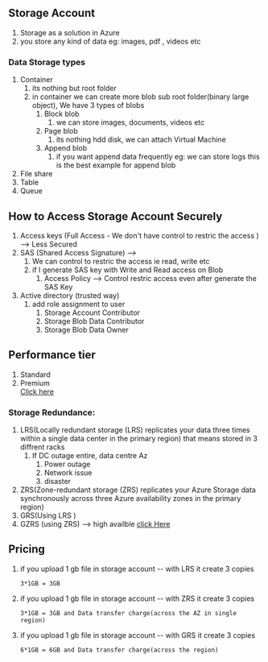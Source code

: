 ## Storage Account 
   1. Storage as a solution in Azure
   2. you store any kind of data eg: images, pdf , videos etc

### Data Storage types 
   1. Container 
      1. its nothing but root folder 
      2. in container we can create more blob sub root folder(binary large object), We have 3 types of blobs 
         1. Block blob 
             1. we can store images, documents, videos etc
         2. Page blob 
             1. its nothing hdd disk, we can attach Virtual Machine
         3. Append blob
             1. if you want append data frequently eg: we can store logs this is the best example for append blob 
   2. File share 
   3. Table 
   4. Queue 


## How to Access Storage Account Securely 
   1. Access keys (Full Access  - We don't have control to restric the access ) --> Less Secured
   2. SAS (Shared Access Signature)  --> 
        1. We can control to restric the access  ie read, write etc 
        2. if I generate SAS key with Write and Read access on Blob  
             1. Access Policy --> Control restric access even after generate the SAS Key 
   3. Active directory (trusted way) 
       1. add role assignment to user 
           1. Storage Account Contributor
           2. Storage Blob Data Contributor
           3. Storage Blob Data Owner   
## Performance tier
   1. Standard 
   2. Premium  
   [Click here](https://docs.microsoft.com/en-us/azure/storage/common/storage-account-overview?toc=/azure/storage/blobs/toc.json) 

### Storage Redundance: 
   1. LRS(Locally redundant storage (LRS) replicates your data three times within a single data center in the primary region) that means stored in 3 diffrent racks 
      1. If DC outage entire, data centre Az
          1. Power outage 
          2. Network issue
          3. disaster 
   2. ZRS(Zone-redundant storage (ZRS) replicates your Azure Storage data synchronously across three Azure availability zones in the primary region) 
   3. GRS(Using LRS )
   4. GZRS (using ZRS)  --> high availble 
   [click Here](https://docs.microsoft.com/en-us/azure/storage/common/storage-redundancy?toc=/azure/storage/blobs/toc.json)


## Pricing 
   1. if you upload 1 gb file in storage account -- with LRS it create 3 copies 
      ```
      3*1GB = 3GB
      ``` 
   2. if you upload 1 gb file in storage account -- with ZRS it create 3 copies  
      ```
      3*1GB = 3GB and Data transfer charge(across the AZ in single region)
      ``` 
   3. if you upload 1 gb file in storage account -- with GRS it create 3 copies
      ```
      6*1GB = 6GB and Data transfer charge(across the region)
      ```